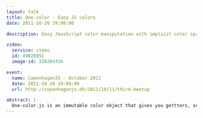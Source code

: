 ```yaml
---
layout: talk
title: One-color - Easy JS colors
date: 2011-10-20 19:00:00

description: Easy JavaScript color manipulation with implicit color space conversions and a great api. One-color

video:
  service: vimeo
  id: 49026951
  image-id: 338204334

event:
  name: CopenhagenJS - October 2011
  date: 2011-10-20 19:00:00
  url: http://copenhagenjs.dk/2011/10/11/third-meetup

abstract: |-
  One-color.js is an immutable color object that gives you gettters, setters and adjustment methods for all channels in all the supported color spaces which currently are RGB, HSV, HSL and CMYK. Color space conversions are implicit. Full alpha channel support.
---
```


